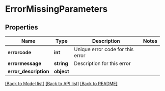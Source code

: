 # ErrorMissingParameters

## Properties
Name | Type | Description | Notes
------------ | ------------- | ------------- | -------------
**errorcode** | **int** | Unique error code for this error | 
**errormessage** | **string** | Description for this error | 
**error_description** | **object** |  | 

[[Back to Model list]](../README.md#documentation-for-models) [[Back to API list]](../README.md#documentation-for-api-endpoints) [[Back to README]](../README.md)


